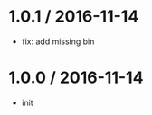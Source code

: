 
1.0.1 / 2016-11-14
==================

  * fix: add missing bin

1.0.0 / 2016-11-14
=====================

  * init
